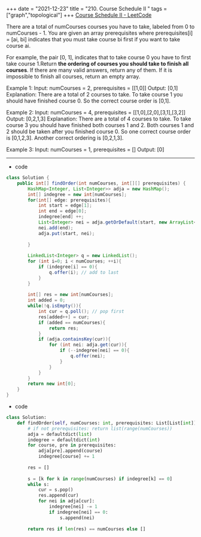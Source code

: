 +++ 
date = "2021-12-23"
title = "210. Course Schedule II "
tags = ["graph","topological"]
+++
[Course Schedule II - LeetCode](https://leetcode.com/problems/course-schedule-ii/)

There are a total of numCourses courses you have to take, labeled from 0 to numCourses - 1. You are given an array prerequisites where prerequisites[i] = [ai, bi] indicates that you must take course bi first if you want to take course ai.

For example, the pair [0, 1], indicates that to take course 0 you have to first take course 1.Return __the ordering of courses you should take to finish all courses__. If there are many valid answers, return any of them. If it is impossible to finish all courses, return an empty array.
 
Example 1:
Input: numCourses = 2, prerequisites = [[1,0]] Output: [0,1] Explanation: There are a total of 2 courses to take. To take course 1 you should have finished course 0. So the correct course order is [0,1]. 

Example 2:
Input: numCourses = 4, prerequisites = [[1,0],[2,0],[3,1],[3,2]] Output: [0,2,1,3] Explanation: There are a total of 4 courses to take. To take course 3 you should have finished both courses 1 and 2. Both courses 1 and 2 should be taken after you finished course 0. So one correct course order is [0,1,2,3]. Another correct ordering is [0,2,1,3]. 

Example 3:
Input: numCourses = 1, prerequisites = [] Output: [0]

---
- code
```java
class Solution {
    public int[] findOrder(int numCourses, int[][] prerequisites) {
        HashMap<Integer, List<Integer>> adja = new HashMap();
        int[] indegree = new int[numCourses];
        for(int[] edge: prerequisites){
            int start = edge[1];
            int end = edge[0];
            indegree[end] ++;
            List<Integer> nei = adja.getOrDefault(start, new ArrayList<Integer>());
            nei.add(end);
            adja.put(start, nei);
            
        }
        
        LinkedList<Integer> q = new LinkedList();
        for (int i=0; i < numCourses; ++i){
            if (indegree[i] == 0){
                q.offer(i); // add to last
            }
        }
        
        int[] res = new int[numCourses];
        int added = 0;
        while(!q.isEmpty()){
            int cur = q.poll(); // pop first
            res[added++] = cur;
            if (added == numCourses){
                return res;
            }
            if (adja.containsKey(cur)){
                for (int nei: adja.get(cur)){
                    if (--indegree[nei] == 0){
                        q.offer(nei);
                    }
                }
            }
        }
        return new int[0];
    }
}
```
- code
```py
class Solution:
    def findOrder(self, numCourses: int, prerequisites: List[List[int]]) -> List[int]:
        # if not prerequisites: return list(range(numCourses))
        adja = defaultdict(list)
        indegree = defaultdict(int)
        for course, pre in prerequisites:
            adja[pre].append(course)
            indegree[course] += 1
            
        res = []
        
        s = [k for k in range(numCourses) if indegree[k] == 0]
        while s:
            cur = s.pop()
            res.append(cur)
            for nei in adja[cur]:
                indegree[nei] -= 1
                if indegree[nei] == 0:
                    s.append(nei)
            
        return res if len(res) == numCourses else []
```
